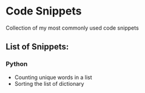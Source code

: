 # Code Snippets

Collection of my most commonly used code snippets

## List of Snippets:

### Python

- Counting unique words in a list
- Sorting the list of dictionary